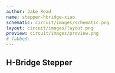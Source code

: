 ```yaml
---
author: Jake Read
name: stepper-hbridge-xiao
schematic: circuit/images/schematic.png
layout: circuit/images/layout.png
preview: circuit/images/preview.png
# fabbed: 
---
```

## H-Bridge Stepper 